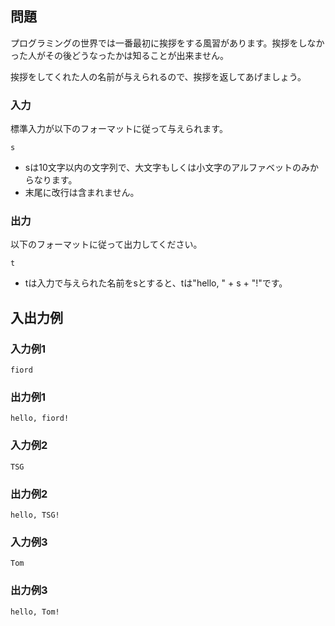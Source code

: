## 問題
プログラミングの世界では一番最初に挨拶をする風習があります。挨拶をしなかった人がその後どうなったかは知ることが出来ません。

挨拶をしてくれた人の名前が与えられるので、挨拶を返してあげましょう。

### 入力
標準入力が以下のフォーマットに従って与えられます。

```
s
```

- sは10文字以内の文字列で、大文字もしくは小文字のアルファベットのみからなります。
- 末尾に改行は含まれません。

### 出力
以下のフォーマットに従って出力してください。

```
t
```

- tは入力で与えられた名前をsとすると、tは"hello, " + s + "!"です。


## 入出力例
### 入力例1
```
fiord
```

### 出力例1
```
hello, fiord!
```

### 入力例2
```
TSG
```

### 出力例2
```
hello, TSG!
```

### 入力例3
```
Tom
```

### 出力例3
```
hello, Tom!
```
